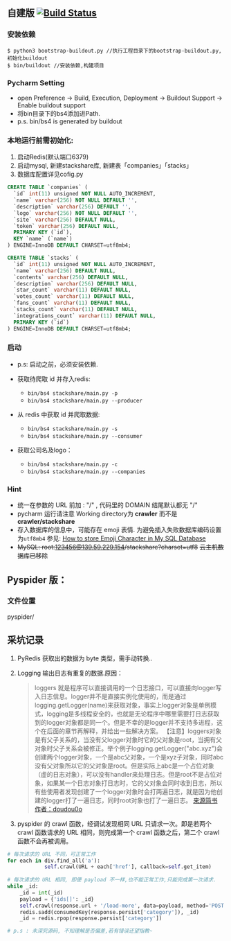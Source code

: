 ## 自建版  [![Build Status](https://travis-ci.com/zeng-tong/crawler.svg?branch=master)](https://travis-ci.com/zeng-tong/crawler)
### 安装依赖
```shell
$ python3 bootstrap-buildout.py //执行工程目录下的bootstrap-buildout.py, 初始化buildout
$ bin/buildout //安装依赖,构建项目
```
### Pycharm Setting
* open Preference -> Build, Execution, Deployment -> Buildout Support -> Enable buildout support
* 将bin目录下的bs4添加进Path.
* p.s. bin/bs4 is generated by buildout

### 本地运行前需初始化:
   1. 启动Redis(默认端口6379)
   2. 启动mysql, 新建stackshare库, 新建表「companies」「stacks」
   3. 数据库配置详见cofig.py
```sql
CREATE TABLE `companies` (
  `id` int(11) unsigned NOT NULL AUTO_INCREMENT,
  `name` varchar(256) NOT NULL DEFAULT '',
  `description` varchar(256) DEFAULT '',
  `logo` varchar(256) NOT NULL DEFAULT '',
  `site` varchar(256) DEFAULT NULL,
  `token` varchar(256) DEFAULT NULL,
  PRIMARY KEY (`id`),
  KEY `name` (`name`)
) ENGINE=InnoDB DEFAULT CHARSET=utf8mb4;
```
```sql
CREATE TABLE `stacks` (
  `id` int(11) unsigned NOT NULL AUTO_INCREMENT,
  `name` varchar(256) DEFAULT NULL,
  `contents` varchar(256) DEFAULT NULL,
  `description` varchar(256) DEFAULT NULL,
  `star_count` varchar(11) DEFAULT NULL,
  `votes_count` varchar(11) DEFAULT NULL,
  `fans_count` varchar(11) DEFAULT NULL,
  `stacks_count` varchar(11) DEFAULT NULL,
  `integrations_count` varchar(11) DEFAULT NULL,
  PRIMARY KEY (`id`)
) ENGINE=InnoDB DEFAULT CHARSET=utf8mb4;
```

### 启动
- p.s: 启动之前，必须安装依赖.

- 获取待爬取 id 并存入redis:
    - `bin/bs4 stackshare/main.py -p`
    - `bin/bs4 stackshare/main.py --producer`
- 从 redis 中获取 id 并爬取数据:
    - `bin/bs4 stackshare/main.py -s`
    - `bin/bs4 stackshare/main.py --consumer`
- 获取公司名及logo：
    - `bin/bs4 stackshare/main.py -c`
    - `bin/bs4 stackshare/main.py --companies`
    
    
 
### Hint
- 统一在参数的 URL 前加 : "/" , 代码里的 DOMAIN 结尾默认都无 "/"
- pycharm 运行请注意 Working directory为 __crawler__ 而不是 __crawler/stackshare__
- 存入数据库的信息中，可能存在 emoji 表情. 为避免插入失败数据库编码设置为`utf8mb4` 参见: [How to store Emoji Character in My SQL Database
](https://stackoverflow.com/questions/39463134/how-to-store-emoji-character-in-my-sql-database)
- ~~MySQL:  root:123456@139.59.229.154/stackshare?charset=utf8~~ ~~云主机数据库已移除~~

## Pyspider 版：
### 文件位置
pyspider/


## 采坑记录
1. PyRedis 获取出的数据为 byte 类型，需手动转换..
2. Logging 输出日志有重复的数据.原因：
    > loggers 就是程序可以直接调用的一个日志接口，可以直接向logger写入日志信息。logger并不是直接实例化使用的，而是通过logging.getLogger(name)来获取对象，事实上logger对象是单例模式，logging是多线程安全的，也就是无论程序中哪里需要打日志获取到的logger对象都是同一个。但是不幸的是logger并不支持多进程，这个在后面的章节再解释，并给出一些解决方案。
【注意】loggers对象是有父子关系的，当没有父logger对象时它的父对象是root，当拥有父对象时父子关系会被修正。举个例子logging.getLogger("abc.xyz")会创建两个logger对象，一个是abc父对象，一个是xyz子对象，同时abc没有父对象所以它的父对象是root。但是实际上abc是一个占位对象（虚的日志对象），可以没有handler来处理日志。但是root不是占位对象，如果某一个日志对象打日志时，它的父对象会同时收到日志，所以有些使用者发现创建了一个logger对象时会打两遍日志，就是因为他创建的logger打了一遍日志，同时root对象也打了一遍日志。
[来源简书 作者：doudou0o](http://www.jianshu.com/p/d615bf01e37b)

3. pyspider 的 crawl 函数，经调试发现相同 URL 只请求一次。即是若两个 crawl 函数请求的 URL 相同，则完成第一个 crawl 函数之后，第二个 crawl 函数不会再被调用。
```python
# 每次请求的 URL 不同，可正常工作 
for each in div.find_all('a'):
            self.crawl(URL + each['href'], callback=self.get_item) 
            
# 每次请求的 URL 相同, 即便 payload 不一样,也不能正常工作,只能完成第一次请求.
while _id:
    _id = int(_id)
    payload = {'ids[]': _id}
    self.crawl(response.url + '/load-more', data=payload, method='POST', callback=self.get_item)
    redis.sadd(consumedKey(response.persist['category']), _id)
    _id = redis.rpop(response.persist['category'])

# p.s : 未深究源码, 不知理解是否偏差,若有错误还望指教~
```
